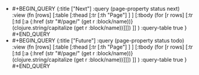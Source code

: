 - #+BEGIN_QUERY
  {:title ["Next"]
   :query (page-property status next) 
  :view (fn [rows] [:table 
   [:thead 
    [:tr 
     [:th "Page"]  ] ] 
   [:tbody 
  (for [r rows] [:tr 
     [:td [:a {:href (str "#/page/" (get r :block/name))} (clojure.string/capitalize (get r :block/name))]]])
     ]]
  )
  :query-table true
  }
  #+END_QUERY
- #+BEGIN_QUERY
  {:title ["Future"]
   :query (page-property status todo) 
  :view (fn [rows] [:table 
   [:thead 
    [:tr 
     [:th "Page"]  ] ] 
   [:tbody 
  (for [r rows] [:tr 
     [:td [:a {:href (str "#/page/" (get r :block/name))} (clojure.string/capitalize (get r :block/name))]]])
     ]]
  )
  :query-table true
  }
  #+END_QUERY